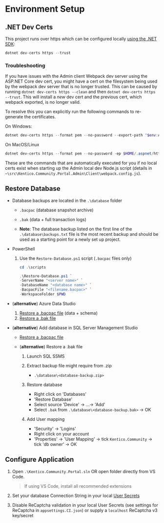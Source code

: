 # Environment Setup

## .NET Dev Certs

This project runs over https which can be configured locally [using the .NET SDK](https://learn.microsoft.com/en-us/dotnet/core/tools/dotnet-dev-certs):

```powershell
dotnet dev-certs https --trust
```

### Troubleshooting

If you have issues with the Admin client Webpack dev server using the ASP.NET Core dev cert, you might have a cert on the filesystem being used by the webpack dev server that is no longer trusted.
This can be caused by running `dotnet dev-certs https --clean` and then `dotnet dev-certs https --trust`. This will install a _new_ dev cert and the previous cert, which webpack exported, is no longer valid.

To resolve this you can explicitly run the following commands to re-generate the certificates.

On Windows:

```powershell
dotnet dev-certs https --format pem --no-password --export-path "$env:APPDATA/ASP.NET/https/kentico-community-portal-web-admin.pem"
```

On MacOS/Linux

```powershell
dotnet dev-certs https --format pem --no-password -ep $HOME/.aspnet/https/kentico-community-portal-web-admin.pem
```

These are the commands that are automatically executed for you if no local certs exist when starting up the Admin local dev Node.js script (details in `~\src\Kentico.Community.Portal.Admin\Client\webpack.config.js`).

## Restore Database

- Database backups are located in the `.\database` folder

  - `.bacpac` (database snapshot archive)
  - `.bak` (data + full transaction logs)

  - **Note**: The database backup listed on the first line of the `.\database\backups.txt` file is the most recent backup and should be used as a starting point for a newly set up project.

- PowerShell

  1. Use the `Restore-Database.ps1` script (`.bacpac` files only)

     ```powershell
     cd .\scripts

     .\Restore-Database.ps1 `
     -ServerName "<server name>" `
     -DatabaseName "<database name>" `
     -BacpacFile "<filename.bacpac>" `
     -WorkspaceFolder $PWD
     ```

- (**alternative**) Azure Data Studio

  1. [Restore a .bacpac file](https://learn.microsoft.com/en-us/sql/azure-data-studio/extensions/sql-server-dacpac-extension) (data + schema)
  1. [Restore a .bak file](https://learn.microsoft.com/en-us/sql/azure-data-studio/tutorial-backup-restore-sql-server?view=sql-server-ver16#restore-a-database-from-a-backup-file)

- (**alternative**) Add database in SQL Server Management Studio

  - [Restore a .bacpac file](https://learn.microsoft.com/en-us/sql/relational-databases/data-tier-applications/import-a-bacpac-file-to-create-a-new-user-database)

  - (**alternative**) Restore a .bak file

    1. Launch SQL SSMS

    1. Extract backup file might require from .zip

       - `.\database\<database-backup.zip>`

    1. Restore database

       - Right click on 'Databases'
       - 'Restore Database'
       - Select source 'Device' -> ...-> 'Add'
       - Select `.bak` from `.\database\<database-backup.bak>` -> OK

    1. Add User mapping

       - 'Security' -> 'Logins'
       - Right click on your account
       - 'Properties' -> 'User Mapping' -> tick `Kentico.Community` -> tick 'db owner' -> OK

## Configure Application

1. Open `.\Kentico.Community.Portal.sln` OR open folder directly from VS Code.

   > If using VS Code, install all recommended extensions

1. Set your database Connection String in your local [User Secrets](https://learn.microsoft.com/en-us/aspnet/core/security/app-secrets)

1. Disable ReCaptcha validation in your local User Secrets (see settings for ReCaptcha in `appsettings.CI.json`) or supply a `localhost` ReCaptcha v3 key/secret
